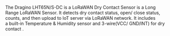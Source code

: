 The Dragino LHT65N/S-DC is a LoRaWAN Dry Contact Sensor is a Long Range LoRaWAN Sensor. It detects dry contact status, open/ close status, counts, and then upload to IoT server via LoRaWAN network. It includes a built-in Temperature & Humidity sensor and 3-wire(VCC/ GND/INT) for dry contact .
